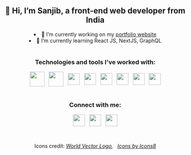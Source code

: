 <div align="center">
  
## 👋 Hi, I’m Sanjib, a front-end web developer from India

<li>🔭 I’m currently working on my <a href="https://portfolio-v1-bay.vercel.app/">portfolio website</a></li>
<li>🌱 I’m currently learning React JS, NextJS, GraphQL</li>

<br/>

### Technologies and tools I've worked with:

<div>
<img align="center" width="40px" src="https://img.icons8.com/color/48/000000/html-5--v1.png" /> &nbsp;
<img align="center" width="40px" src="https://img.icons8.com/color/48/000000/css3.png" /> &nbsp;
<span><img align="center" width="32px" src="https://cdn.worldvectorlogo.com/logos/logo-javascript.svg"></span> &nbsp;
<img align="center" width="32px" src="https://cdn.worldvectorlogo.com/logos/sass-1.svg" /> &nbsp;
<img align="center" width="32px" src="https://cdn.worldvectorlogo.com/logos/react-2.svg" /> &nbsp;
<img align="center" width="32px" src="https://cdn.worldvectorlogo.com/logos/graphql.svg" /> &nbsp;
<img align="center" width="32px" src="https://cdn.worldvectorlogo.com/logos/next-js.svg" /> &nbsp;
<img align="center" width="32px" src="https://cdn.worldvectorlogo.com/logos/gatsby.svg" />
</div>

<br/>

### Connect with me: 

<a href="https://www.linkedin.com/in/sanjib-kumar-dey-359984130/"><img align="center" width="32px" src="https://cdn.worldvectorlogo.com/logos/linkedin-icon-2.svg" /></a> &nbsp;
<a href="https://twitter.com/Sanjib_104"><img align="center" width="32px" src="https://cdn.worldvectorlogo.com/logos/twitter-6.svg" /></a> &nbsp;
<a className="mail" href="mailto:sanjibdey.dey4@gmail.com"><img align="center" width="32px" src="https://cdn.worldvectorlogo.com/logos/official-gmail-icon-2020-.svg" /></a>  

<br/>


Icons credit: 
*<a href="https://worldvectorlogo.com/">World Vector Logo</a>, &nbsp; <a href="https://icons8.com/icon/">Icons by Icons8</a>*
  
</div>
